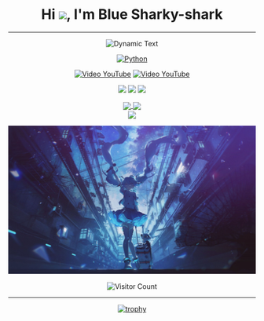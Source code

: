 <!-- Welcome -->
<h1 align="center">Hi <img src="https://media.giphy.com/media/hvRJCLFzcasrR4ia7z/giphy.gif" width="28">, I'm Blue Sharky-shark</h1>
<hr>

<div id="title" align="center">

<!-- 动态文本效果 -->
![Dynamic Text](https://readme-typing-svg.herokuapp.com?font=Segoe+Script&center=true&lines=Welcome+to+My+Profile;Explore+My+Projects!)

<!-- 语言 -->
[![Python](https://img.shields.io/badge/code-Python-bea?style=for-the-badge&logo=python)](https://www.python.org/)

<!-- 链接和徽章 -->
[![Video YouTube](https://img.shields.io/badge/Video-YouTube-red?style=for-the-badge&logo=youtube)](https://www.youtube.com)
[![Video YouTube](https://img.shields.io/badge/Video-YouTube-red?style=for-the-badge&logo=youtube)](https://www.youtube.com)

<!-- 徽章 -->
![](https://img.shields.io/badge/性格-静-orange?style=for-the-badge) 
![](https://img.shields.io/badge/爱好-二次元-crimson?style=for-the-badge)
![](https://img.shields.io/badge/爱好-二次元-lavenderblush?style=for-the-badge)


<!-- 统计 -->
<p align="center">
<a href="https://b23.tv/ublcWCZ">
<img align="center" width="400" src="https://github-readme-stats.vercel.app/api?username=Sharky-shark-Blue&show_icons=true&theme=tokyonight&hide_border=true" />
</a>
<a href="https://b23.tv/ublcWCZ">
<img align="center" width="400" src="https://streak-stats.demolab.com?user=Sharky-shark-Blue&layout=compact&theme=tokyonight&hide_border=true" />
</a>
<br/>
<img align="center" src="https://stats.justsong.cn/api/csdn?id=Sharky-shark-Blue&cn=true&theme=&theme=shadow_blue&bg_color=00000000&hide_border=true" height="210px"/>
</p>
</div>


<!-- 图片 -->
<p align="center">
  <img src="image/images.jpg" alt="images" style="max-width: 100%; height: auto;">
</p>
<p align="center">
  <img src="https://profile-counter.glitch.me/Sharky-shark-Blue/count.svg" alt="Visitor Count" style="max-width: 100%; height: auto;">
</p>

<hr>


<!-- 奖杯 -->
<div align="center">
  <a href="https://github.com/Sharky-shark-Blue">
    <img src="https://github-profile-trophy.vercel.app/?username=Sharky-shark-Blue&theme=flat" alt="trophy">
  </a>
</div>

[github-sub-title:img]: https://readme-typing-svg.herokuapp.com?font=Segoe+Script&center=true&lines=Sharky-shark-Blue
